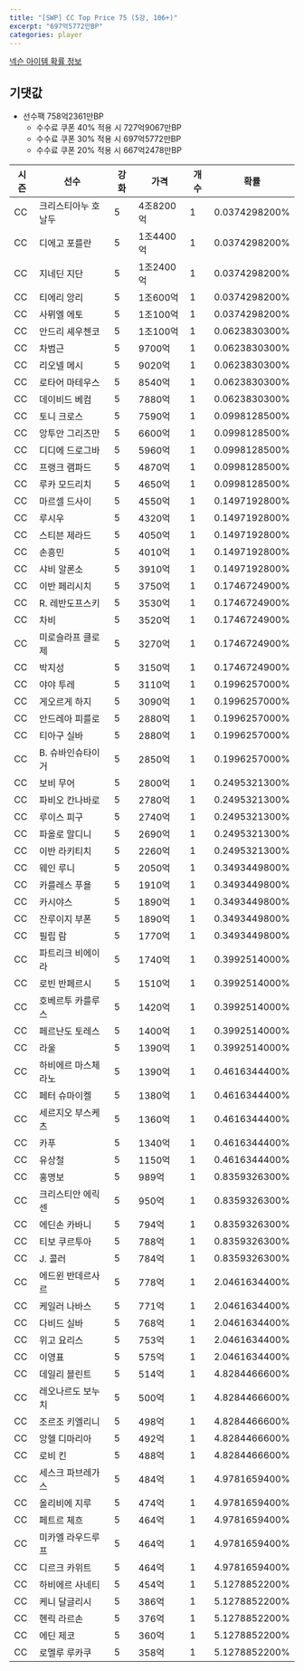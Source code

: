 ```yaml
---
title: "[SWP] CC Top Price 75 (5강, 106+)"
excerpt: "697억5772만BP"
categories: player
---
```

[넥슨 아이템 확률 정보](http://iteminfo.nexon.com/probability/fo4?sn=7445)

## 기댓값
  - 선수팩 758억2361만BP
    - 수수료 쿠폰 40% 적용 시 727억9067만BP
    - 수수료 쿠폰 30% 적용 시 697억5772만BP
    - 수수료 쿠폰 20% 적용 시 667억2478만BP


|시즌|선수|강화|가격|개수|확률|
|---|---|---|---|---|---|
|CC|크리스티아누 호날두|5|4조8200억|1|0.0374298200%|
|CC|디에고 포를란|5|1조4400억|1|0.0374298200%|
|CC|지네딘 지단|5|1조2400억|1|0.0374298200%|
|CC|티에리 앙리|5|1조600억|1|0.0374298200%|
|CC|사뮈엘 에토|5|1조100억|1|0.0374298200%|
|CC|안드리 셰우첸코|5|1조100억|1|0.0623830300%|
|CC|차범근|5|9700억|1|0.0623830300%|
|CC|리오넬 메시|5|9020억|1|0.0623830300%|
|CC|로타어 마테우스|5|8540억|1|0.0623830300%|
|CC|데이비드 베컴|5|7880억|1|0.0623830300%|
|CC|토니 크로스|5|7590억|1|0.0998128500%|
|CC|앙투안 그리즈만|5|6600억|1|0.0998128500%|
|CC|디디에 드로그바|5|5960억|1|0.0998128500%|
|CC|프랭크 램파드|5|4870억|1|0.0998128500%|
|CC|루카 모드리치|5|4650억|1|0.0998128500%|
|CC|마르셀 드사이|5|4550억|1|0.1497192800%|
|CC|루시우|5|4320억|1|0.1497192800%|
|CC|스티븐 제라드|5|4050억|1|0.1497192800%|
|CC|손흥민|5|4010억|1|0.1497192800%|
|CC|샤비 알론소|5|3910억|1|0.1497192800%|
|CC|이반 페리시치|5|3750억|1|0.1746724900%|
|CC|R. 레반도프스키|5|3530억|1|0.1746724900%|
|CC|차비|5|3520억|1|0.1746724900%|
|CC|미로슬라프 클로제|5|3270억|1|0.1746724900%|
|CC|박지성|5|3150억|1|0.1746724900%|
|CC|야야 투레|5|3110억|1|0.1996257000%|
|CC|게오르게 하지|5|3090억|1|0.1996257000%|
|CC|안드레아 피를로|5|2880억|1|0.1996257000%|
|CC|티아구 실바|5|2880억|1|0.1996257000%|
|CC|B. 슈바인슈타이거|5|2850억|1|0.1996257000%|
|CC|보비 무어|5|2800억|1|0.2495321300%|
|CC|파비오 칸나바로|5|2780억|1|0.2495321300%|
|CC|루이스 피구|5|2740억|1|0.2495321300%|
|CC|파올로 말디니|5|2690억|1|0.2495321300%|
|CC|이반 라키티치|5|2260억|1|0.2495321300%|
|CC|웨인 루니|5|2050억|1|0.3493449800%|
|CC|카를레스 푸욜|5|1910억|1|0.3493449800%|
|CC|카시야스|5|1890억|1|0.3493449800%|
|CC|잔루이지 부폰|5|1890억|1|0.3493449800%|
|CC|필립 람|5|1770억|1|0.3493449800%|
|CC|파트리크 비에이라|5|1740억|1|0.3992514000%|
|CC|로빈 반페르시|5|1510억|1|0.3992514000%|
|CC|호베르투 카를루스|5|1420억|1|0.3992514000%|
|CC|페르난도 토레스|5|1400억|1|0.3992514000%|
|CC|라울|5|1390억|1|0.3992514000%|
|CC|하비에르 마스체라노|5|1390억|1|0.4616344400%|
|CC|페터 슈마이켈|5|1380억|1|0.4616344400%|
|CC|세르지오 부스케츠|5|1360억|1|0.4616344400%|
|CC|카푸|5|1340억|1|0.4616344400%|
|CC|유상철|5|1150억|1|0.4616344400%|
|CC|홍명보|5|989억|1|0.8359326300%|
|CC|크리스티안 에릭센|5|950억|1|0.8359326300%|
|CC|에딘손 카바니|5|794억|1|0.8359326300%|
|CC|티보 쿠르투아|5|788억|1|0.8359326300%|
|CC|J. 콜러|5|784억|1|0.8359326300%|
|CC|에드윈 반데르사르|5|778억|1|2.0461634400%|
|CC|케일러 나바스|5|771억|1|2.0461634400%|
|CC|다비드 실바|5|768억|1|2.0461634400%|
|CC|위고 요리스|5|753억|1|2.0461634400%|
|CC|이영표|5|575억|1|2.0461634400%|
|CC|데일리 블린트|5|514억|1|4.8284466600%|
|CC|레오나르도 보누치|5|500억|1|4.8284466600%|
|CC|조르조 키엘리니|5|498억|1|4.8284466600%|
|CC|앙헬 디마리아|5|492억|1|4.8284466600%|
|CC|로비 킨|5|488억|1|4.8284466600%|
|CC|세스크 파브레가스|5|484억|1|4.9781659400%|
|CC|올리비에 지루|5|474억|1|4.9781659400%|
|CC|페트르 체흐|5|464억|1|4.9781659400%|
|CC|미카엘 라우드루프|5|464억|1|4.9781659400%|
|CC|디르크 카위트|5|464억|1|4.9781659400%|
|CC|하비에르 사네티|5|454억|1|5.1278852200%|
|CC|케니 달글리시|5|386억|1|5.1278852200%|
|CC|헨릭 라르손|5|376억|1|5.1278852200%|
|CC|에딘 제코|5|360억|1|5.1278852200%|
|CC|로멜루 루카쿠|5|358억|1|5.1278852200%|
